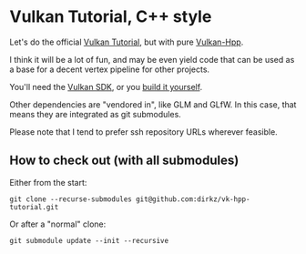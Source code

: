 # Vulkan Tutorial, C++ style

Let's do the official [Vulkan Tutorial](https://docs.vulkan.org/tutorial/latest/00_Introduction.html),
but with pure [Vulkan-Hpp](https://github.com/KhronosGroup/Vulkan-Hpp).

I think it will be a lot of fun, and may be even yield code that can be used as a base
for a decent vertex pipeline for other projects.

You'll need the [Vulkan SDK](https://vulkan.lunarg.com/sdk/home), or you
[build it yourself](https://github.com/dirkz/vulkan-sdk-builder).

Other dependencies are "vendored in", like GLM and GLfW. In this case, that means
they are integrated as git submodules.

Please note that I tend to prefer ssh repository URLs wherever feasible.

## How to check out (with all submodules)

Either from the start:

```
git clone --recurse-submodules git@github.com:dirkz/vk-hpp-tutorial.git
```

Or after a "normal" clone:

```
git submodule update --init --recursive
```